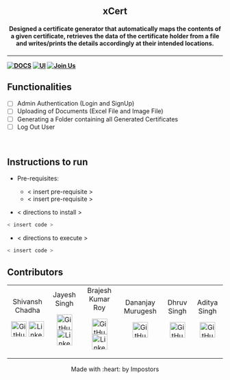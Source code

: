 <p align="center">
	<h2 align="center"> xCert </h2>
	<h4 align="center"> Designed a certificate generator that automatically maps the contents of a given certificate, retrieves the data of the certificate holder from a file and writes/prints the details accordingly at their intended locations. <h4>
</p>

---
[![DOCS](https://img.shields.io/badge/Documentation-see%20docs-green?style=flat-square&logo=appveyor)](INSERT_LINK_FOR_DOCS_HERE) 
  [![UI ](https://img.shields.io/badge/User%20Interface-Link%20to%20UI-orange?style=flat-square&logo=appveyor)](INSERT_UI_LINK_HERE)
[![Join Us](https://img.shields.io/badge/Join%20Us-Developer%20Student%20Clubs-red)](https://dsc.community.dev/vellore-institute-of-technology/)

## Functionalities
- [ ]  Admin Authentication (Login and SignUp)
- [ ]  Uploading of Documents (Excel File and Image File)
- [ ]  Generating a Folder containing all Generated Certificates
- [ ]  Log Out User

<br>


## Instructions to run

* Pre-requisites:
	-  < insert pre-requisite >
	-  < insert pre-requisite >

* < directions to install > 
```bash
< insert code >
```

* < directions to execute >

```bash
< insert code >
```

## Contributors

<table>
<tr align="center">

<td>
Shivansh Chadha
<p align="center">
<a href = "https://github.com/Shivansh187"><img src = "http://www.iconninja.com/files/241/825/211/round-collaboration-social-github-code-circle-network-icon.svg" width="36" height = "36" alt="GitHub"/></a>
<a href = "https://www.linkedin.com/in/shivansh-chadha-3657bb108/">
<img src = "http://www.iconninja.com/files/863/607/751/network-linkedin-social-connection-circular-circle-media-icon.svg" width="36" height="36" alt="LinkedIn"/>
</a>
</p>
</td>

<td>
Jayesh Singh
<p align="center">
<a href = "https://github.com/jaguar017"><img src = "http://www.iconninja.com/files/241/825/211/round-collaboration-social-github-code-circle-network-icon.svg" width="36" height = "36" alt="GitHub"/></a>
<a href = "https://www.linkedin.com/in/jayesh-singh-98872b1a1">
<img src = "http://www.iconninja.com/files/863/607/751/network-linkedin-social-connection-circular-circle-media-icon.svg" width="36" height="36" alt="LinkedIn"/>
</a>
</p>
</td>

<td>
Brajesh Kumar Roy
<p align="center">
<a href = "https://github.com/bkrroy"><img src = "http://www.iconninja.com/files/241/825/211/round-collaboration-social-github-code-circle-network-icon.svg" width="36" height = "36" alt="GitHub"/></a>
<a href = "https://www.linkedin.com/in/brajesh-kumar-roy-925b2119b/">
<img src = "http://www.iconninja.com/files/863/607/751/network-linkedin-social-connection-circular-circle-media-icon.svg" width="36" height="36" alt="LinkedIn"/>
</a>
</p>
</td>

<td>
Dananjay Murugesh
<p align="center">
<a href = "https://github.com/DananjayM"><img src = "http://www.iconninja.com/files/241/825/211/round-collaboration-social-github-code-circle-network-icon.svg" width="36" height = "36" alt="GitHub"/></a>
</p>
</td>

<td>
Dhruv Singh
<p align="center">
<a href = "https://github.com/Dhruv0607"><img src = "http://www.iconninja.com/files/241/825/211/round-collaboration-social-github-code-circle-network-icon.svg" width="36" height = "36" alt="GitHub"/></a>
</p>
</td>

<td>
Aditya Singh
<p align="center">
<a href = "https://github.com/adityajsingh"><img src = "http://www.iconninja.com/files/241/825/211/round-collaboration-social-github-code-circle-network-icon.svg" width="36" height = "36" alt="GitHub"/></a>
</p>
</td>
</tr>
  </table>

<p align="center">
	Made with :heart: by Impostors
</p>

